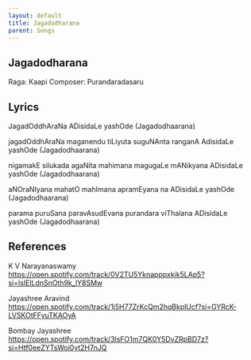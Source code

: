 ```yaml
---
layout: default
title: Jagadodharana
parent: Songs
---
```


## Jagadodharana

Raga: Kaapi
Composer: Purandaradasaru

## Lyrics

JagadOddhAraNa ADisidaLe yashOde
(Jagadodhaarana)

jagadOddhAraNa maganendu tiLiyuta
suguNAnta ranganA AdisidaLe yashOde
(Jagadodhaarana)

nigamakE silukada agaNita mahimana
magugaLe mANikyana ADisidaLe yashOde
(Jagadodhaarana)

aNOraNIyana mahatO mahImana
apramEyana na ADisidaLe yashOde
(Jagadodhaarana)

parama puruSana paravAsudEvana
purandara viThalana ADisidaLe yashOde
(Jagadodhaarana)

## References

K V Narayanaswamy
https://open.spotify.com/track/0V2TU5Yknapppxkjk5LAp5?si=lslEILdnSnOth9k_lY8SMw

Jayashree Aravind
https://open.spotify.com/track/1j5H77ZrKcQm2hqBkplUcf?si=GYRcK-LVSKOtFFyuTKAOyA

Bombay Jayashree
https://open.spotify.com/track/3lsFO1m7QK0Y5DvZRpBD7z?si=Htf0eeZYTsWoi0yt2H7nJQ
